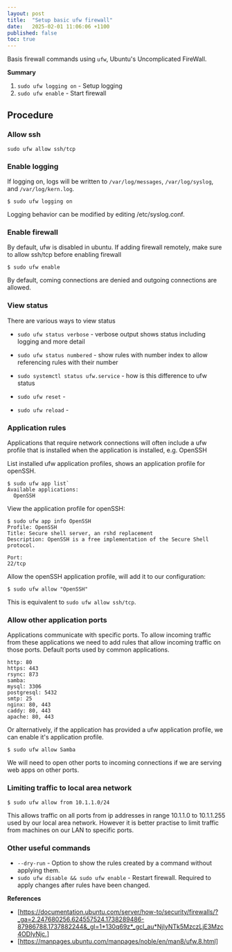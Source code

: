 ```yaml
---
layout: post
title:  "Setup basic ufw firewall"
date:   2025-02-01 11:06:06 +1100
published: false
toc: true
---
```


Basis firewall commands using `ufw`, Ubuntu's Uncomplicated FireWall.

**Summary**

1. `sudo ufw logging on` - Setup logging
2. `sudo ufw enable` - Start firewall


## Procedure

### Allow ssh

    sudo ufw allow ssh/tcp

### Enable logging

If logging on, logs will be written to `/var/log/messages`, `/var/log/syslog`, and `/var/log/kern.log`.

    $ sudo ufw logging on

Logging behavior can be modified by editing /etc/syslog.conf.

### Enable firewall

By default, ufw is disabled in ubuntu. If adding firewall remotely, make sure to allow ssh/tcp before enabling firewall

    $ sudo ufw enable

By default, coming connections are denied and outgoing connections are allowed.

### View status

There are various ways to view status

- `sudo ufw status verbose` - verbose output shows status including logging and more detail
- `sudo ufw status numbered` - show rules with number index to allow referencing rules with their number

- `sudo systemctl status ufw.service` - how is this difference to ufw status
- `sudo ufw reset` -
- `sudo ufw reload` -


### Application rules

Applications that require network connections will often include a ufw profile that is installed when the application is installed, e.g. OpenSSH

List installed ufw application profiles, shows an application profile for openSSH.

    $ sudo ufw app list`
    Available applications:
      OpenSSH

View the application profile for openSSH:

    $ sudo ufw app info OpenSSH
    Profile: OpenSSH
    Title: Secure shell server, an rshd replacement
    Description: OpenSSH is a free implementation of the Secure Shell protocol.

    Port:
    22/tcp

Allow the openSSH application profile, will add it to our configuration:

    $ sudo ufw allow "OpenSSH"

This is equivalent to `sudo ufw allow ssh/tcp`.


### Allow other application ports

Applications communicate with specific ports. To allow incoming traffic from these applications we need to add rules that allow incoming traffic on those ports. Default ports used by common applications.

    http: 80
    https: 443
    rsync: 873
    samba:
    mysql: 3306
    postgresql: 5432
    smtp: 25
    nginx: 80, 443
    caddy: 80, 443
    apache: 80, 443

Or alternatively, if the application has provided a ufw application profile,  we can enable it's application profile.

    $ sudo ufw allow Samba

We will need to open other ports to incoming connections if we are serving web apps on other ports.

### Limiting traffic to local area network

    $ sudo ufw allow from 10.1.1.0/24

This allows traffic on all ports from ip addresses in range 10.1.1.0 to 10.1.1.255 used by our local area network. However it is better practise to limit traffic from machines on our LAN to specific ports.

### Other useful commands

- `--dry-run` - Option to show the rules created by a command without applying them.
- `sudo ufw disable && sudo ufw enable` - Restart firewall. Required to apply changes after rules have been changed.


**References**

- [https://documentation.ubuntu.com/server/how-to/security/firewalls/?_ga=2.247680256.624557524.1738289486-87986788.1737882244&_gl=1*130q69z*_gcl_au*NjIyNTk5MzczLjE3Mzc4ODIyNjc.]
- [https://manpages.ubuntu.com/manpages/noble/en/man8/ufw.8.html]
